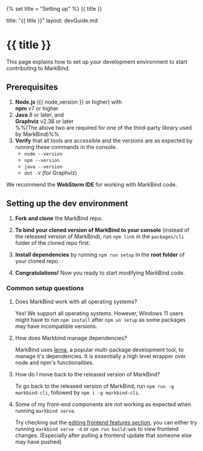 {% set title = "Setting up" %}
<span id="title" class="d-none">{{ title }}</span>

<frontmatter>
  title: "{{ title }}"
  layout: devGuide.md
</frontmatter>

# {{ title }}

<div class="lead">

This page explains how to set up your development environment to start
contributing to MarkBind.

</div>

## Prerequisites

1. **Node.js** ({{ node_version }} or higher) with<br> **npm** v7 or higher
1. **Java** 8 or later, and<br> **Graphviz** v2.38 or later<br> %%(The above two
   are required for one of the third-party library used by MarkBind)%%
1. **Verify** that all tools are accessible and the versions are as expected by
   running these commands in the console.
   - `node --version`
   - `npm --version`
   - `java --version`
   - `dot -V` (for Graphviz)

<box type="tip" seamless>

We recommend the **WebStorm IDE** for working with MarkBind code. </box>

## Setting up the dev environment

1. **Fork and clone** the MarkBind repo.
1. **To bind your cloned version of MarkBind to your console** (instead of the
   released version of MarkBind), run `npm link` in the `packages/cli` folder of
   the cloned repo first.
1. **Install dependencies** by running
   <popover content="Under the hood, this calls `npm ci` and `lerna bootstrap`">`npm run setup`</popover>
   in the **root folder** of your cloned repo.

1. **Congratulations!** Now you ready to start modifying MarkBind code.

### Common setup questions

1. Does MarkBind work with all operating systems?

   Yes! We support all operating systems. However, Windows 11 users might have
   to run `npm install` after `npm un setup` as some packages may have
   incompatible versions.

1. How does Markbind manage dependencies?

   MarkBind uses [lerna](https://github.com/lerna/lerna), a popular
   multi-package development tool, to manage it's dependencies. It is
   essentially a high level wrapper over node and npm's functionalities.

1. How do I move back to the released version of MarkBind?

   To go back to the released version of MarkBind, run
   `npm run -g markbind-cli`, followed by `npm i -g markbind-cli`.

1. Some of my front-end components are not working as expected when running `markbind serve`.

   Try checking out the [editing frontend features section](workflow.md#editing-frontend-features), you can either try running `markbind serve -d` or `npm run build:web` to view frontend changes. (Especially after pulling a frontend update that someone else may have pushed)
